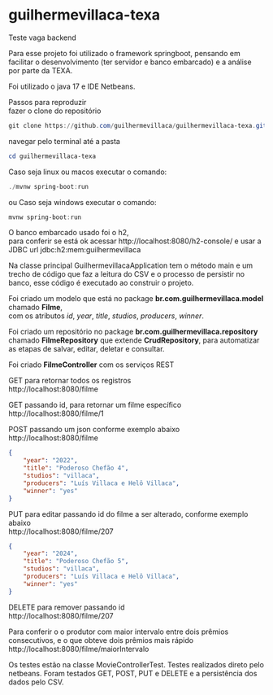 # guilhermevillaca-texa
Teste vaga backend

Para esse projeto foi utilizado o framework springboot, pensando em facilitar o desenvolvimento (ter servidor e banco embarcado) e a análise por parte da TEXA.

Foi utilizado o java 17 e IDE Netbeans.

Passos para reproduzir <br>
fazer o clone do repositório <br>
```powershell
git clone https://github.com/guilhermevillaca/guilhermevillaca-texa.git
```
navegar pelo terminal até a pasta <br> 
```powershell
cd guilhermevillaca-texa
```

Caso seja linux ou macos executar o comando:
```powershell
./mvnw spring-boot:run
```
ou 
Caso seja windows executar o comando:
```powershell
mvnw spring-boot:run
```

O banco embarcado usado foi o h2, <br> 
para conferir se está ok acessar http://localhost:8080/h2-console/ e usar a JDBC url jdbc:h2:mem:guilhermevillaca <br> 

Na classe principal GuilhermevillacaApplication tem o método main e um trecho de código que faz a leitura do CSV e o processo de persistir no banco, esse código é executado ao construir o projeto. <br>

Foi criado um modelo que está no package <b>br.com.guilhermevillaca.model</b> chamado <b>Filme</b>, <br>
com os atributos <i>id</i>, <i>year</i>, <i>title</i>, <i>studios</i>, <i>producers</i>, <i>winner</i>. <br>

Foi criado um repositório no package <b>br.com.guilhermevillaca.repository</b> chamado <b>FilmeRepository</b> que extende <b>CrudRepository</b>,
para automatizar as etapas de salvar, editar, deletar e consultar.

Foi criado <b>FilmeController</b> com os serviços REST <br> 

GET para retornar todos os registros <br> 
http://localhost:8080/filme <br> 

GET passando id, para retornar um filme específico <br> 
http://localhost:8080/filme/1 <br> 

POST passando um json conforme exemplo abaixo <br> 
http://localhost:8080/filme
```json
{
    "year": "2022",
    "title": "Poderoso Chefão 4",
    "studios": "villaca",
    "producers": "Luís Villaca e Helô Villaca",
    "winner": "yes"
}
```

PUT para editar passando id do filme a ser alterado, conforme exemplo abaixo <br> 
http://localhost:8080/filme/207 <br> 
```json
{
    "year": "2024",
    "title": "Poderoso Chefão 5",
    "studios": "villaca",
    "producers": "Luís Villaca e Helô Villaca",
    "winner": "yes"
}
```

DELETE para remover passando id <br> 
http://localhost:8080/filme/207

Para conferir o o produtor com maior intervalo entre dois prêmios consecutivos, e o que obteve dois prêmios mais rápido <br>
http://localhost:8080/filme/maiorIntervalo

Os testes estão na classe MovieControllerTest. 
Testes realizados direto pelo netbeans.
Foram testados GET, POST, PUT e DELETE e a persistência dos dados pelo CSV.
